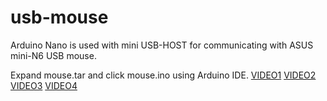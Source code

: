 # usb-mouse
Arduino Nano is used with mini USB-HOST for communicating with ASUS mini-N6 USB mouse.

Expand mouse.tar and click mouse.ino using Arduino IDE.
<a href='https://www.youtube.com/watch?v=sEuMmpl8pZ4'>VIDEO1</a>
<a href='https://youtu.be/biVknVe8di4'>VIDEO2</a>
<a href='https://youtu.be/iX67SY5KC1o'>VIDEO3</a>
<a href='https://youtu.be/XbKK1e3Q_Lw'>VIDEO4</a>

